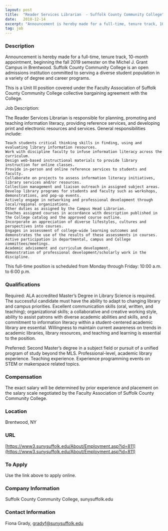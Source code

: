 ```yaml
---
layout: post
title:  "Reader Services Librarian  - Suffolk County Community College"
date:   2018-12-14
excerpt: "Announcement is hereby made for a full-time, tenure track, 10-month appointment, beginning the fall 2019 semester on the Michel J. Grant Campus in Brentwood. Suffolk County Community College is an open admissions institution committed to serving a diverse student population in a variety of degree and career programs. This is..."
tag: job
---
```


### Description   

Announcement is hereby made for a full-time, tenure track, 10-month appointment, beginning the fall 2019 semester on the Michel J. Grant Campus in Brentwood. Suffolk County Community College is an open admissions institution committed to serving a diverse student population in a variety of degree and career programs.

This is a Unit III position covered under the Faculty Association of Suffolk County Community College collective bargaining agreement with the College.

Job Description: 

The Reader Services Librarian is responsible for planning, promoting and teaching information literacy, providing reference services, and developing print and electronic resources and services.  General responsibilities include:

    Teach students critical thinking skills in finding, using and evaluating library information resources.
    Work with discipline faculty to infuse information literacy across the curriculum.
    Design web-based instructional materials to provide library instruction for online classes.
    Provide in-person and online reference services to students and faculty.
    Collaborate on projects to assess information literacy initiatives, library services and/or resources.
    Collection management and liaison outreach in assigned subject areas.
    Develop library programs for students and faculty such as workshops, demonstrations, and pop-up events.
    Actively engage in networking and professional development through local/regional organizations.
    Other duties as assigned by the Campus Head Librarian.
    Teaches assigned courses in accordance with description published in the College catalog and the approved course outline.
    Incorporate an appreciation of diverse lifestyles, cultures and perspectives into courses.
    Engages in assessment of college-wide learning outcomes and demonstrates the use of the results of these assessments in courses.
    Active participation in departmental, campus and College committees/meetings.
    Academic advisement and curriculum development.
    Demonstration of professional development/scholarly work in the discipline.

This full-time position is scheduled from Monday through Friday: 10:00 a.m. to 6:00 p.m. 




### Qualifications   

Required:
ALA accredited Master’s Degree in Library Science is required.  The successful candidate must have the ability to adapt to changing library and campus priorities.  Excellent communication skills (oral, written, and teaching); organizational skills; a collaborative and creative working style, ability to assist patrons with diverse academic abilities and skills, and a commitment to information literacy within a student-centered academic library are essential. Willingness to maintain current awareness on trends in academic libraries, library resources, and teaching and learning is essential to the position. 

Preferred:
Second Master’s degree in a subject field or pursuit of a unified program of study beyond the MLS.
Professional-level, academic library experience.
Teaching experience. 
Experience programming events on STEM or makerspace related topics. 



### Compensation   

The exact salary will be determined by prior experience and placement on the salary scale negotiated by the Faculty Association of Suffolk County Community College.


### Location   

Brentwood, NY


### URL   

[https://www3.sunysuffolk.edu/About/Employment.asp?id=811](https://www3.sunysuffolk.edu/About/Employment.asp?id=811)

### To Apply   

Use the link above to apply online. 


### Company Information   

Suffolk County Community College, sunysuffolk.edu


### Contact Information   

Fiona Grady, gradyf@sunysuffolk.edu

